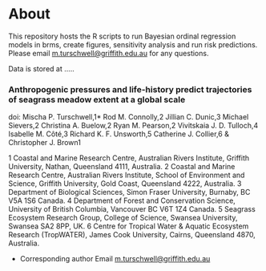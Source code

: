 # About
This repository hosts the R scripts to run Bayesian ordinal regression models in brms, create figures, sensitivity analysis and run risk predictions. Please email m.turschwell@griffith.edu.au for any questions.

Data is stored at .....

### Anthropogenic pressures and life-history predict trajectories of seagrass meadow extent at a global scale
doi: 
Mischa P. Turschwell,1* Rod M. Connolly,2 Jillian C. Dunic,3 Michael Sievers,2 Christina A. Buelow,2 Ryan M. Pearson,2 Vivitskaia J. D. Tulloch,4 Isabelle M. Côté,3 Richard K. F. Unsworth,5 Catherine J. Collier,6 & Christopher J. Brown1 

1 Coastal and Marine Research Centre, Australian Rivers Institute, Griffith University, Nathan, Queensland 4111, Australia. 
2 Coastal and Marine Research Centre, Australian Rivers Institute, School of Environment and Science, Griffith University, Gold Coast, Queensland 4222, Australia.
3 Department of Biological Sciences, Simon Fraser University, Burnaby, BC V5A 1S6 Canada.
4 Department of Forest and Conservation Science, University of British Columbia, Vancouver BC V6T 1Z4 Canada.
5 Seagrass Ecosystem Research Group, College of Science, Swansea University, Swansea SA2 8PP, UK.
6 Centre for Tropical Water & Aquatic Ecosystem Research (TropWATER), James Cook University, Cairns, Queensland 4870, Australia.
* Corresponding author
Email m.turschwell@griffith.edu.au



